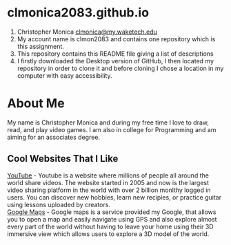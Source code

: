 # clmonica2083.github.io
1. Christopher Monica clmonica@my.waketech.edu
2. My account name is clmon2083 and contains one repository which is this assignment.
3. This repository contains this README file giving a list of descriptions
4. I  firstly downloaded the Desktop version of GitHub, I then located my repository in order to clone it and before cloning I chose a location in my computer with easy accessibility.

# About Me  
My name is Christopher Monica and during my free time I love to draw, read, and play video games.
I am also in college for Programming and am aiming for an associates degree.  
## Cool Websites That I Like  
 [YouTube](www.youtube.com) - Youtube is a website where millions of people all around the world share videos. The website started in 2005 and now is the largest video sharing platform in the world with over 2 billion monlthy logged in users. You can discover new hobbies, learn new recipies, or practice guitar using lessons uploaded by creators.   
 [Google Maps](www.google.com/maps) - Google maps is a service provided my Google, that allows you to open a map and easily navigate using GPS and also explore almost every part of the world without having to leave your home using their 3D immersive view which allows users to explore a 3D model of the world.  
